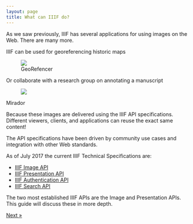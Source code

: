 ```yaml
---
layout: page
title: What can IIIF do?
---
```


As we saw previously, IIIF has several applications for using images on the Web. There are many more.

<div class='col-md-8'>
  IIIF can be used for georeferencing historic maps

  <figure class='figure'>
    <a href='http://www.georeferencer.com/'>
      <img src='{{ site.url }}/assets/georeferencer.jpg' class='img-fluid'>
    </a>
    <figcaption class='figure-caption'>GeoRefencer</figcaption>
  </figure>
</div>

<div class='col-md-8'>
  Or collaborate with a research group on annotating a manuscript
  <figure class='figure'>
    <a href='http://projectmirador.org/'>
      <img src='{{ site.url }}/assets/mirador-anno.gif' class='img-fluid'>
    </a>
  </figure>
  <figcaption class='figure-caption'>Mirador</figcaption>
</div>

Because these images are delivered using the IIIF API specifications. Different viewers, clients, and applications can reuse the exact same content!

The API specifications have been driven by community use cases and integration with other Web standards.

As of July 2017 the current IIIF Technical Specifications are:
 - [IIIF Image API](http://iiif.io/api/image/2.1/)
 - [IIIF Presentation API](http://iiif.io/api/presentation/2.1)
 - [IIIF Authentication API](http://iiif.io/api/auth/1.0)
 - [IIIF Search API](http://iiif.io/api/search/1.0)

The two most established IIIF APIs are the Image and Presentation APIs. This guide will discuss these in more depth. 

<div class='d-flex justify-content-around'>
  <a class="btn btn-secondary" href="{{'overview/why-use-iiif' | relative_url }}">Next &raquo;</a>
</div>
